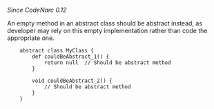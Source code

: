 *Since CodeNarc 0.12*

An empty method in an abstract class should be abstract instead, as
developer may rely on this empty implementation rather than code the
appropriate one.

        abstract class MyClass {
            def couldBeAbstract_1() {
                return null  // Should be abstract method
            }

            void couldBeAbstract_2() {
                // Should be abstract method
            }
        }
